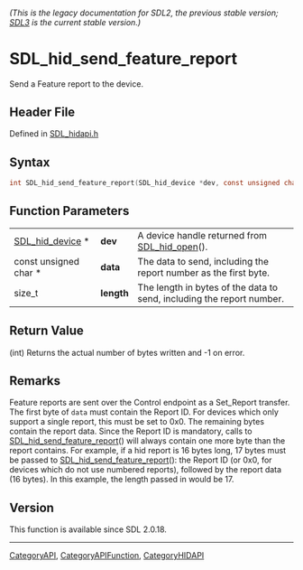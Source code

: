 ###### (This is the legacy documentation for SDL2, the previous stable version; [SDL3](https://wiki.libsdl.org/SDL3/) is the current stable version.)
# SDL_hid_send_feature_report

Send a Feature report to the device.

## Header File

Defined in [SDL_hidapi.h](https://github.com/libsdl-org/SDL/blob/SDL2/include/SDL_hidapi.h)

## Syntax

```c
int SDL_hid_send_feature_report(SDL_hid_device *dev, const unsigned char *data, size_t length);
```

## Function Parameters

|                                    |            |                                                                       |
| ---------------------------------- | ---------- | --------------------------------------------------------------------- |
| [SDL_hid_device](SDL_hid_device) * | **dev**    | A device handle returned from [SDL_hid_open](SDL_hid_open)().         |
| const unsigned char *              | **data**   | The data to send, including the report number as the first byte.      |
| size_t                             | **length** | The length in bytes of the data to send, including the report number. |

## Return Value

(int) Returns the actual number of bytes written and -1 on error.

## Remarks

Feature reports are sent over the Control endpoint as a Set_Report
transfer. The first byte of `data` must contain the Report ID. For devices
which only support a single report, this must be set to 0x0. The remaining
bytes contain the report data. Since the Report ID is mandatory, calls to
[SDL_hid_send_feature_report](SDL_hid_send_feature_report)() will always
contain one more byte than the report contains. For example, if a hid
report is 16 bytes long, 17 bytes must be passed to
[SDL_hid_send_feature_report](SDL_hid_send_feature_report)(): the Report ID
(or 0x0, for devices which do not use numbered reports), followed by the
report data (16 bytes). In this example, the length passed in would be 17.

## Version

This function is available since SDL 2.0.18.

----
[CategoryAPI](CategoryAPI), [CategoryAPIFunction](CategoryAPIFunction), [CategoryHIDAPI](CategoryHIDAPI)

